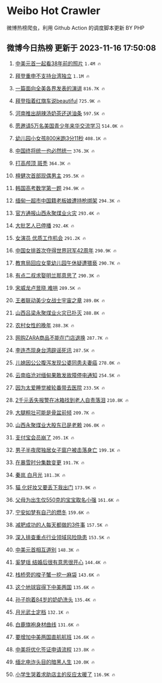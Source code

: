 # Weibo Hot Crawler 



微博热榜爬虫，利用 Github Action 的调度脚本更新 BY PHP 


## 微博今日热榜 更新于 2023-11-16 17:50:08 
1. [中美元首一起看38年前的照片](https://s.weibo.com/weibo?q=%23%E4%B8%AD%E7%BE%8E%E5%85%83%E9%A6%96%E4%B8%80%E8%B5%B7%E7%9C%8B38%E5%B9%B4%E5%89%8D%E7%9A%84%E7%85%A7%E7%89%87%23&t=31&band_rank=1&Refer=top) `1.4M 🔥` 

1. [拜登重申不支持台湾独立](https://s.weibo.com/weibo?q=%23%E6%8B%9C%E7%99%BB%E9%87%8D%E7%94%B3%E4%B8%8D%E6%94%AF%E6%8C%81%E5%8F%B0%E6%B9%BE%E7%8B%AC%E7%AB%8B%23&t=31&band_rank=2&Refer=top) `1.1M 🔥` 

1. [一篇面向全美各界发表的演讲](https://s.weibo.com/weibo?q=%23%E4%B8%80%E7%AF%87%E9%9D%A2%E5%90%91%E5%85%A8%E7%BE%8E%E5%90%84%E7%95%8C%E5%8F%91%E8%A1%A8%E7%9A%84%E6%BC%94%E8%AE%B2%23&t=31&band_rank=3&Refer=top) `816.7K 🔥` 

1. [拜登指着红旗车说beautiful](https://s.weibo.com/weibo?q=%23%E6%8B%9C%E7%99%BB%E6%8C%87%E7%9D%80%E7%BA%A2%E6%97%97%E8%BD%A6%E8%AF%B4beautiful%23&t=31&band_rank=4&Refer=top) `725.9K 🔥` 

1. [河南推出胡辣汤奶茶还送油条](https://s.weibo.com/weibo?q=%23%E6%B2%B3%E5%8D%97%E6%8E%A8%E5%87%BA%E8%83%A1%E8%BE%A3%E6%B1%A4%E5%A5%B6%E8%8C%B6%E8%BF%98%E9%80%81%E6%B2%B9%E6%9D%A1%23&t=31&band_rank=5&Refer=top) `597.5K 🔥` 

1. [愿邀请5万名美国青少年来华交流学习](https://s.weibo.com/weibo?q=%23%E6%84%BF%E9%82%80%E8%AF%B75%E4%B8%87%E5%90%8D%E7%BE%8E%E5%9B%BD%E9%9D%92%E5%B0%91%E5%B9%B4%E6%9D%A5%E5%8D%8E%E4%BA%A4%E6%B5%81%E5%AD%A6%E4%B9%A0%23&t=31&band_rank=6&Refer=top) `514.0K 🔥` 

1. [幼儿园小女孩800米跑3分11秒](https://s.weibo.com/weibo?q=%23%E5%B9%BC%E5%84%BF%E5%9B%AD%E5%B0%8F%E5%A5%B3%E5%AD%A9800%E7%B1%B3%E8%B7%913%E5%88%8611%E7%A7%92%23&t=31&band_rank=7&Refer=top) `408.1K 🔥` 

1. [中国终将统一也必然统一](https://s.weibo.com/weibo?q=%23%E4%B8%AD%E5%9B%BD%E7%BB%88%E5%B0%86%E7%BB%9F%E4%B8%80%E4%B9%9F%E5%BF%85%E7%84%B6%E7%BB%9F%E4%B8%80%23&t=31&band_rank=8&Refer=top) `376.3K 🔥` 

1. [打高颅顶 斑秃](https://s.weibo.com/weibo?q=%E6%89%93%E9%AB%98%E9%A2%85%E9%A1%B6%20%E6%96%91%E7%A7%83&t=31&band_rank=9&Refer=top) `364.3K 🔥` 

1. [檀健次首部现偶男主](https://s.weibo.com/weibo?q=%23%E6%AA%80%E5%81%A5%E6%AC%A1%E9%A6%96%E9%83%A8%E7%8E%B0%E5%81%B6%E7%94%B7%E4%B8%BB%23&t=31&band_rank=10&Refer=top) `295.5K 🔥` 

1. [韩国高考数学第一题](https://s.weibo.com/weibo?q=%E9%9F%A9%E5%9B%BD%E9%AB%98%E8%80%83%E6%95%B0%E5%AD%A6%E7%AC%AC%E4%B8%80%E9%A2%98&t=31&band_rank=11&Refer=top) `294.9K 🔥` 

1. [缅甸一超市中国籍老板娘遭持枪绑架](https://s.weibo.com/weibo?q=%23%E7%BC%85%E7%94%B8%E4%B8%80%E8%B6%85%E5%B8%82%E4%B8%AD%E5%9B%BD%E7%B1%8D%E8%80%81%E6%9D%BF%E5%A8%98%E9%81%AD%E6%8C%81%E6%9E%AA%E7%BB%91%E6%9E%B6%23&t=31&band_rank=12&Refer=top) `294.3K 🔥` 

1. [官方通报山西永聚煤业火灾](https://s.weibo.com/weibo?q=%23%E5%AE%98%E6%96%B9%E9%80%9A%E6%8A%A5%E5%B1%B1%E8%A5%BF%E6%B0%B8%E8%81%9A%E7%85%A4%E4%B8%9A%E7%81%AB%E7%81%BE%23&t=31&band_rank=13&Refer=top) `293.4K 🔥` 

1. [大批艺人已停播](https://s.weibo.com/weibo?q=%23%E5%A4%A7%E6%89%B9%E8%89%BA%E4%BA%BA%E5%B7%B2%E5%81%9C%E6%92%AD%23&t=31&band_rank=14&Refer=top) `292.4K 🔥` 

1. [女演员 优质工作机会](https://s.weibo.com/weibo?q=%E5%A5%B3%E6%BC%94%E5%91%98%20%E4%BC%98%E8%B4%A8%E5%B7%A5%E4%BD%9C%E6%9C%BA%E4%BC%9A&t=31&band_rank=15&Refer=top) `291.2K 🔥` 

1. [中国女排首次夺得世界冠军42周年](https://s.weibo.com/weibo?q=%23%E4%B8%AD%E5%9B%BD%E5%A5%B3%E6%8E%92%E9%A6%96%E6%AC%A1%E5%A4%BA%E5%BE%97%E4%B8%96%E7%95%8C%E5%86%A0%E5%86%9B42%E5%91%A8%E5%B9%B4%23&t=31&band_rank=16&Refer=top) `290.9K 🔥` 

1. [教育局回应女童幼儿园午休疑遭猥亵](https://s.weibo.com/weibo?q=%23%E6%95%99%E8%82%B2%E5%B1%80%E5%9B%9E%E5%BA%94%E5%A5%B3%E7%AB%A5%E5%B9%BC%E5%84%BF%E5%9B%AD%E5%8D%88%E4%BC%91%E7%96%91%E9%81%AD%E7%8C%A5%E4%BA%B5%23&t=31&band_rank=17&Refer=top) `290.7K 🔥` 

1. [有点二叔求娶明兰那意思了](https://s.weibo.com/weibo?q=%E6%9C%89%E7%82%B9%E4%BA%8C%E5%8F%94%E6%B1%82%E5%A8%B6%E6%98%8E%E5%85%B0%E9%82%A3%E6%84%8F%E6%80%9D%E4%BA%86&t=31&band_rank=18&Refer=top) `290.3K 🔥` 

1. [宋威龙卢昱晓 难哄](https://s.weibo.com/weibo?q=%E5%AE%8B%E5%A8%81%E9%BE%99%E5%8D%A2%E6%98%B1%E6%99%93%20%E9%9A%BE%E5%93%84&t=31&band_rank=19&Refer=top) `289.5K 🔥` 

1. [王者联动美少女战士宇宙之章](https://s.weibo.com/weibo?q=%23%E7%8E%8B%E8%80%85%E8%81%94%E5%8A%A8%E7%BE%8E%E5%B0%91%E5%A5%B3%E6%88%98%E5%A3%AB%E5%AE%87%E5%AE%99%E4%B9%8B%E7%AB%A0%23&t=31&band_rank=20&Refer=top) `289.0K 🔥` 

1. [山西吕梁永聚煤业火灾已扑灭](https://s.weibo.com/weibo?q=%23%E5%B1%B1%E8%A5%BF%E5%90%95%E6%A2%81%E6%B0%B8%E8%81%9A%E7%85%A4%E4%B8%9A%E7%81%AB%E7%81%BE%E5%B7%B2%E6%89%91%E7%81%AD%23&t=31&band_rank=21&Refer=top) `288.8K 🔥` 

1. [农村女性的晚年](https://s.weibo.com/weibo?q=%E5%86%9C%E6%9D%91%E5%A5%B3%E6%80%A7%E7%9A%84%E6%99%9A%E5%B9%B4&t=31&band_rank=22&Refer=top) `288.3K 🔥` 

1. [网购ZARA商品不能在门店退换](https://s.weibo.com/weibo?q=%23%E7%BD%91%E8%B4%ADZARA%E5%95%86%E5%93%81%E4%B8%8D%E8%83%BD%E5%9C%A8%E9%97%A8%E5%BA%97%E9%80%80%E6%8D%A2%23&t=31&band_rank=23&Refer=top) `287.7K 🔥` 

1. [李连杰现身台湾辟谣死讯](https://s.weibo.com/weibo?q=%23%E6%9D%8E%E8%BF%9E%E6%9D%B0%E7%8E%B0%E8%BA%AB%E5%8F%B0%E6%B9%BE%E8%BE%9F%E8%B0%A3%E6%AD%BB%E8%AE%AF%23&t=31&band_rank=24&Refer=top) `287.5K 🔥` 

1. [儿媳因公公腹泻发现公婆同患夫妻癌](https://s.weibo.com/weibo?q=%23%E5%84%BF%E5%AA%B3%E5%9B%A0%E5%85%AC%E5%85%AC%E8%85%B9%E6%B3%BB%E5%8F%91%E7%8E%B0%E5%85%AC%E5%A9%86%E5%90%8C%E6%82%A3%E5%A4%AB%E5%A6%BB%E7%99%8C%23&t=31&band_rank=25&Refer=top) `278.0K 🔥` 

1. [云南临沧对缅甸果敢发故障停电通知](https://s.weibo.com/weibo?q=%23%E4%BA%91%E5%8D%97%E4%B8%B4%E6%B2%A7%E5%AF%B9%E7%BC%85%E7%94%B8%E6%9E%9C%E6%95%A2%E5%8F%91%E6%95%85%E9%9A%9C%E5%81%9C%E7%94%B5%E9%80%9A%E7%9F%A5%23&t=31&band_rank=26&Refer=top) `254.5K 🔥` 

1. [因为太爱睡觉被轮番带去医院](https://s.weibo.com/weibo?q=%E5%9B%A0%E4%B8%BA%E5%A4%AA%E7%88%B1%E7%9D%A1%E8%A7%89%E8%A2%AB%E8%BD%AE%E7%95%AA%E5%B8%A6%E5%8E%BB%E5%8C%BB%E9%99%A2&t=31&band_rank=27&Refer=top) `233.5K 🔥` 

1. [2千元丢失报警在冰箱找到老人自责落泪](https://s.weibo.com/weibo?q=%232%E5%8D%83%E5%85%83%E4%B8%A2%E5%A4%B1%E6%8A%A5%E8%AD%A6%E5%9C%A8%E5%86%B0%E7%AE%B1%E6%89%BE%E5%88%B0%E8%80%81%E4%BA%BA%E8%87%AA%E8%B4%A3%E8%90%BD%E6%B3%AA%23&t=31&band_rank=28&Refer=top) `210.8K 🔥` 

1. [大腿粗壮可能是骨盆前倾](https://s.weibo.com/weibo?q=%23%E5%A4%A7%E8%85%BF%E7%B2%97%E5%A3%AE%E5%8F%AF%E8%83%BD%E6%98%AF%E9%AA%A8%E7%9B%86%E5%89%8D%E5%80%BE%23&t=31&band_rank=29&Refer=top) `209.7K 🔥` 

1. [山西永聚煤业大股东已是老赖](https://s.weibo.com/weibo?q=%23%E5%B1%B1%E8%A5%BF%E6%B0%B8%E8%81%9A%E7%85%A4%E4%B8%9A%E5%A4%A7%E8%82%A1%E4%B8%9C%E5%B7%B2%E6%98%AF%E8%80%81%E8%B5%96%23&t=31&band_rank=30&Refer=top) `206.0K 🔥` 

1. [支付宝会员崩了](https://s.weibo.com/weibo?q=%23%E6%94%AF%E4%BB%98%E5%AE%9D%E4%BC%9A%E5%91%98%E5%B4%A9%E4%BA%86%23&t=31&band_rank=31&Refer=top) `205.1K 🔥` 

1. [男子半夜爬独居女子窗户被击落身亡](https://s.weibo.com/weibo?q=%23%E7%94%B7%E5%AD%90%E5%8D%8A%E5%A4%9C%E7%88%AC%E7%8B%AC%E5%B1%85%E5%A5%B3%E5%AD%90%E7%AA%97%E6%88%B7%E8%A2%AB%E5%87%BB%E8%90%BD%E8%BA%AB%E4%BA%A1%23&t=31&band_rank=32&Refer=top) `199.1K 🔥` 

1. [在暴雪时分集数变更](https://s.weibo.com/weibo?q=%23%E5%9C%A8%E6%9A%B4%E9%9B%AA%E6%97%B6%E5%88%86%E9%9B%86%E6%95%B0%E5%8F%98%E6%9B%B4%23&t=31&band_rank=33&Refer=top) `191.7K 🔥` 

1. [秦岚 白月光](https://s.weibo.com/weibo?q=%E7%A7%A6%E5%B2%9A%20%E7%99%BD%E6%9C%88%E5%85%89&t=31&band_rank=34&Refer=top) `181.3K 🔥` 

1. [猫 化好妆又要丢下我出门](https://s.weibo.com/weibo?q=%E7%8C%AB%20%E5%8C%96%E5%A5%BD%E5%A6%86%E5%8F%88%E8%A6%81%E4%B8%A2%E4%B8%8B%E6%88%91%E5%87%BA%E9%97%A8&t=31&band_rank=35&Refer=top) `173.9K 🔥` 

1. [父母为出生仅550克的宝宝取名小强](https://s.weibo.com/weibo?q=%23%E7%88%B6%E6%AF%8D%E4%B8%BA%E5%87%BA%E7%94%9F%E4%BB%85550%E5%85%8B%E7%9A%84%E5%AE%9D%E5%AE%9D%E5%8F%96%E5%90%8D%E5%B0%8F%E5%BC%BA%23&t=31&band_rank=36&Refer=top) `161.6K 🔥` 

1. [宁安如梦有自己的燃冬](https://s.weibo.com/weibo?q=%E5%AE%81%E5%AE%89%E5%A6%82%E6%A2%A6%E6%9C%89%E8%87%AA%E5%B7%B1%E7%9A%84%E7%87%83%E5%86%AC&t=31&band_rank=37&Refer=top) `159.6K 🔥` 

1. [减肥成功的人每天都做的3件事](https://s.weibo.com/weibo?q=%23%E5%87%8F%E8%82%A5%E6%88%90%E5%8A%9F%E7%9A%84%E4%BA%BA%E6%AF%8F%E5%A4%A9%E9%83%BD%E5%81%9A%E7%9A%843%E4%BB%B6%E4%BA%8B%23&t=31&band_rank=38&Refer=top) `157.5K 🔥` 

1. [深入排查重点行业领域风险隐患](https://s.weibo.com/weibo?q=%23%E6%B7%B1%E5%85%A5%E6%8E%92%E6%9F%A5%E9%87%8D%E7%82%B9%E8%A1%8C%E4%B8%9A%E9%A2%86%E5%9F%9F%E9%A3%8E%E9%99%A9%E9%9A%90%E6%82%A3%23&t=31&band_rank=39&Refer=top) `153.5K 🔥` 

1. [中美元首相互道别](https://s.weibo.com/weibo?q=%23%E4%B8%AD%E7%BE%8E%E5%85%83%E9%A6%96%E7%9B%B8%E4%BA%92%E9%81%93%E5%88%AB%23&t=31&band_rank=40&Refer=top) `148.3K 🔥` 

1. [奚梦瑶 结婚后很有意思很开心](https://s.weibo.com/weibo?q=%E5%A5%9A%E6%A2%A6%E7%91%B6%20%E7%BB%93%E5%A9%9A%E5%90%8E%E5%BE%88%E6%9C%89%E6%84%8F%E6%80%9D%E5%BE%88%E5%BC%80%E5%BF%83&t=31&band_rank=41&Refer=top) `144.4K 🔥` 

1. [栈桥旁的梭子蟹一挖一麻袋](https://s.weibo.com/weibo?q=%23%E6%A0%88%E6%A1%A5%E6%97%81%E7%9A%84%E6%A2%AD%E5%AD%90%E8%9F%B9%E4%B8%80%E6%8C%96%E4%B8%80%E9%BA%BB%E8%A2%8B%23&t=31&band_rank=42&Refer=top) `143.6K 🔥` 

1. [这个地球容得下中美两国](https://s.weibo.com/weibo?q=%23%E8%BF%99%E4%B8%AA%E5%9C%B0%E7%90%83%E5%AE%B9%E5%BE%97%E4%B8%8B%E4%B8%AD%E7%BE%8E%E4%B8%A4%E5%9B%BD%23&t=31&band_rank=43&Refer=top) `135.6K 🔥` 

1. [孙子抱着84岁的奶奶洗头](https://s.weibo.com/weibo?q=%23%E5%AD%99%E5%AD%90%E6%8A%B1%E7%9D%8084%E5%B2%81%E7%9A%84%E5%A5%B6%E5%A5%B6%E6%B4%97%E5%A4%B4%23&t=31&band_rank=44&Refer=top) `135.4K 🔥` 

1. [月光武士定档](https://s.weibo.com/weibo?q=%23%E6%9C%88%E5%85%89%E6%AD%A6%E5%A3%AB%E5%AE%9A%E6%A1%A3%23&t=31&band_rank=45&Refer=top) `132.1K 🔥` 

1. [白鹿旗袍身材曲线](https://s.weibo.com/weibo?q=%23%E7%99%BD%E9%B9%BF%E6%97%97%E8%A2%8D%E8%BA%AB%E6%9D%90%E6%9B%B2%E7%BA%BF%23&t=31&band_rank=46&Refer=top) `131.6K 🔥` 

1. [要增加中美两国直航航班](https://s.weibo.com/weibo?q=%23%E8%A6%81%E5%A2%9E%E5%8A%A0%E4%B8%AD%E7%BE%8E%E4%B8%A4%E5%9B%BD%E7%9B%B4%E8%88%AA%E8%88%AA%E7%8F%AD%23&t=31&band_rank=47&Refer=top) `126.6K 🔥` 

1. [中美将优化签证申请流程](https://s.weibo.com/weibo?q=%23%E4%B8%AD%E7%BE%8E%E5%B0%86%E4%BC%98%E5%8C%96%E7%AD%BE%E8%AF%81%E7%94%B3%E8%AF%B7%E6%B5%81%E7%A8%8B%23&t=31&band_rank=48&Refer=top) `123.8K 🔥` 

1. [缅北电诈头目的暗黑人生](https://s.weibo.com/weibo?q=%23%E7%BC%85%E5%8C%97%E7%94%B5%E8%AF%88%E5%A4%B4%E7%9B%AE%E7%9A%84%E6%9A%97%E9%BB%91%E4%BA%BA%E7%94%9F%23&t=31&band_rank=49&Refer=top) `120.0K 🔥` 

1. [小学生哭着求助店主的反应太暖了](https://s.weibo.com/weibo?q=%23%E5%B0%8F%E5%AD%A6%E7%94%9F%E5%93%AD%E7%9D%80%E6%B1%82%E5%8A%A9%E5%BA%97%E4%B8%BB%E7%9A%84%E5%8F%8D%E5%BA%94%E5%A4%AA%E6%9A%96%E4%BA%86%23&t=31&band_rank=50&Refer=top) `116.9K 🔥` 

